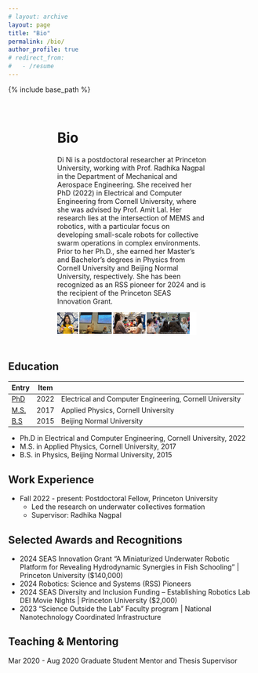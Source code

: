 ```yaml
---
# layout: archive
layout: page
title: "Bio"
permalink: /bio/
author_profile: true
# redirect_from:
#   - /resume
---
```


{% include base_path %}
<!-- {% include toc %} -->

<!-- some text can be shown here  -->




<div style="margin: 0 100px; padding: 20px 0;">

# Bio

Di Ni is a postdoctoral researcher at Princeton University, working with Prof. Radhika Nagpal in the Department of Mechanical and Aerospace Engineering. She received her PhD (2022) in Electrical and Computer Engineering from Cornell University, where she was advised by Prof. Amit Lal. Her research lies at the intersection of MEMS and robotics, with a particular focus on developing small-scale robots for collective swarm operations in complex environments. Prior to her Ph.D., she earned her Master’s and Bachelor’s degrees in Physics from Cornell University and Beijing Normal University, respectively. She has been recognized as an RSS pioneer for 2024 and is the recipient of the Princeton SEAS Innovation Grant. 

<div style="display: flex; align-items: center;">
  <div style="float: left; margin-right: 20px;">
    <img src="/images/Di_bio2.jpg" alt="Di Ni">
  </div>
</div>

</div>

## Education

| Entry            | Item   |                                                              |
| --------         | ------ | ------------------------------------------------------------ |
| [PhD](#)    | 2022   | Electrical and Computer Engineering, Cornell University                         |
| [M.S.](#)    | 2017   | Applied Physics, Cornell University                          |
| [B.S](#)     | 2015   | Beijing Normal University                         |


* Ph.D in Electrical and Computer Engineering, Cornell University, 2022 
* M.S. in Applied Physics, Cornell University, 2017
* B.S. in Physics, Beijing Normal University, 2015

## Work Experience
* Fall 2022 - present: Postdoctoral Fellow, Princeton University
  * Led the research on underwater collectives formation
  * Supervisor: Radhika Nagpal

## Selected Awards and Recognitions
* 2024 SEAS Innovation Grant “A Miniaturized Underwater Robotic Platform for Revealing Hydrodynamic
Synergies in Fish Schooling” | Princeton University ($140,000)
* 2024 Robotics: Science and Systems (RSS) Pioneers
* 2024 SEAS Diversity and Inclusion Funding – Establishing Robotics Lab DEI Movie Nights |
Princeton University ($2,000)
* 2023 “Science Outside the Lab” Faculty program | National Nanotechnology Coordinated Infrastructure


## Teaching & Mentoring
Mar 2020 - Aug 2020
Graduate Student Mentor and Thesis Supervisor

